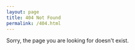 ```yaml
---
layout: page
title: 404 Not Found
permalink: /404.html
---
```

Sorry, the page you are looking for doesn't exist.